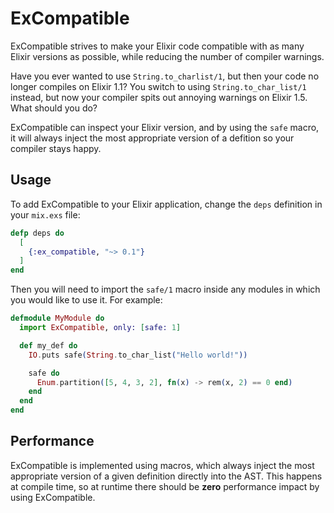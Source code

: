 # ExCompatible

ExCompatible strives to make your Elixir code compatible with as many Elixir
versions as possible, while reducing the number of compiler warnings.

Have you ever wanted to use `String.to_charlist/1`, but then your code no longer
compiles on Elixir 1.1? You switch to using `String.to_char_list/1` instead,
but now your compiler spits out annoying warnings on Elixir 1.5. What should
you do?

ExCompatible can inspect your Elixir version, and by using the `safe` macro, it
will always inject the most appropriate version of a defition so your compiler
stays happy.

## Usage

To add ExCompatible to your Elixir application, change the `deps` definition
in your `mix.exs` file:

```elixir
defp deps do
  [
    {:ex_compatible, "~> 0.1"}
  ]
end
```

Then you will need to import the `safe/1` macro inside any modules in which
you would like to use it. For example:

```elixir
defmodule MyModule do
  import ExCompatible, only: [safe: 1]

  def my_def do
    IO.puts safe(String.to_char_list("Hello world!"))

    safe do
      Enum.partition([5, 4, 3, 2], fn(x) -> rem(x, 2) == 0 end)
    end
  end
end
```

## Performance

ExCompatible is implemented using macros, which always inject the most
appropriate version of a given definition directly into the AST. This happens at
compile time, so at runtime there should be **zero** performance impact by
using ExCompatible.
